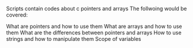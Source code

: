 Scripts contain codes about c pointers and arrays
The follwoing would be covered:

What are pointers and how to use them
What are arrays and how to use them
What are the differences between pointers and arrays
How to use strings and how to manipulate them
Scope of variables
